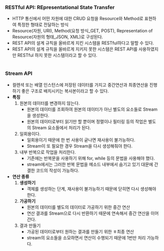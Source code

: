 ### **RESTful API: REpresentational State Transfer**

- HTTP 통신에서 어떤 자원에 대한 CRUD 요청을 Resource와 Method로 표현하여 특정한 형태로 전달하는 방식
- Resource(자원, URI), Method(요청 방식\_GET, POST), Representation of Resource(자원의 형태\_JSON, XML)로 구성된다.
- REST API의 설계 규칙을 올바르게 지킨 시스템을 RESTful하다고 말할 수 있다.
- REST API의 설계 규칙을 올바르게 지키지 못한 시스템은 REST API를 사용하였지만 RESTful 하지 못한 시스템이라고 할 수 있다.
  <br />
  <br />

### Stream API

- 컬렌셕 또는 배열 인스턴스에 저장된 데이터를 가지고 중간연산과 최종연산을 진행하기 좋은 구조로 배치시키는 복사본이라고 할 수 있다.
- **특징**
  1. 원본의 데이터를 변경하지 않는다.
     - 원본의 데이터를 조회하여 원본의 데이터가 아닌 별도의 요소들로 Stream을 생성한다.
     - 원본의 데이터로부터 읽기만 할 뿐이며 정렬이나 필터링 등의 작업은 별도의 Stream 요소들에서 처리가 된다.
  2. 일회용이다.
     - 일회용이기 때문에 한 번 사용이 긑나면 재사용이 불가능하다.
     - Stream이 또 필요한 경우 Stream을 다시 생성해줘야 한다.
  3. 내부 반복으로 작업을 처리한다.
     - 기존에는 반복문을 사용하기 위해 for, while 등의 문법을 사용해야 했다.
     - stream에서는 그러한 반복 문법을 메소드 내부에서 숨기고 있기 대문에 간결한 코드의 작성이 가능하다.
- **연산 종류**
  1. **생성하기**
     - 객체를 생성하는 단계, 재사용이 불가능하기 때문에 닫히면 다시 생성해야 한다.
  2. **가공하기**
     - 원본의 데이터를 별도의 데이터로 가공하기 위한 중간 연산
     - 연산 결과를 Stream으로 다시 반환하기 때문에 연속해서 중간 연산을 이어간다.
  3. 결과 만들기
     - 가공된 데이터로부터 원하는 결과를 만들기 위한 ㅎ최종 연산
     - stream의 요소들을 소모하면서 연산이 수행되기 때문에 1번만 처리 가능하다.
